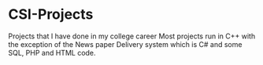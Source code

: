 # CSI-Projects
Projects that I have done in my college career 
Most projects run in C++ with the exception of the News paper Delivery system which is C# and some SQL, PHP and HTML code.
